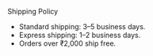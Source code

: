Shipping Policy
- Standard shipping: 3–5 business days.
- Express shipping: 1–2 business days.
- Orders over ₹2,000 ship free.
